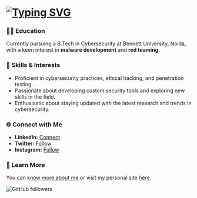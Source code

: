 <h1>
  <a href="https://git.io/typing-svg">
    <img src="https://readme-typing-svg.demolab.com?font=Roboto&size=20&duration=3000&pause=1000&color=F7F7F7&width=435&lines=Hi%2C+I'm+Vaibhav" alt="Typing SVG">
  </a>
</h1>

### 👨‍🎓 Education
Currently pursuing a B.Tech in Cybersecurity at Bennett University, Noida, with a keen interest in **malware development** and **red teaming**.

### 💼 Skills & Interests
- Proficient in cybersecurity practices, ethical hacking, and penetration testing.
- Passionate about developing custom security tools and exploring new skills in the field.
- Enthusiastic about staying updated with the latest research and trends in cybersecurity.

### 🌐 Connect with Me
- **LinkedIn:** [Connect](https://www.linkedin.com/in/vaibhav-pathak-9202652b7)
- **Twitter:** [Follow](https://twitter.com/)
- **Instagram:** [Follow](https://instagram.com/_vaibhav._.11)

### 📖 Learn More
You can [know more about me](https://youtube.com) or visit my personal site [here](https://youtube.com).

![GitHub followers](https://img.shields.io/github/followers/yourusername?label=Follow&style=social)
